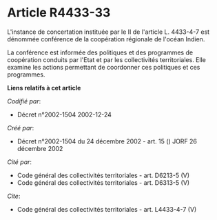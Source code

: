 # Article R4433-33

L'instance de concertation instituée par le II de l'article L. 4433-4-7 est dénommée conférence de la coopération régionale
de l'océan Indien. 

La conférence est informée des politiques et des programmes de coopération conduits par l'Etat et par les collectivités
territoriales. Elle examine les actions permettant de coordonner ces politiques et ces programmes.

**Liens relatifs à cet article**

_Codifié par_:

  - Décret n°2002-1504 2002-12-24

_Créé par_:

  - Décret n°2002-1504 du 24 décembre 2002 - art. 15 () JORF 26 décembre 2002

_Cité par_:

  - Code général des collectivités territoriales - art. D6213-5 (V)
  - Code général des collectivités territoriales - art. D6313-5 (V)

_Cite_:

  - Code général des collectivités territoriales - art. L4433-4-7 (V)
